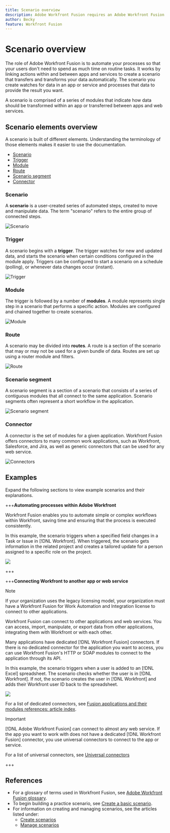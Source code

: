 ```yaml
---
title: Scenario overview
description: Adobe Workfront Fusion requires an Adobe Workfront Fusion license in addition to an Adobe Workfront license.
author: Becky
feature: Workfront Fusion
---
```

# Scenario overview

The role of Adobe Workfront Fusion is to automate your processes so that your users don't need to spend as much time on routine tasks. It works by linking actions within and between apps and services to create a scenario that transfers and transforms your data automatically. The scenario you create watches for data in an app or service and processes that data to provide the result you want.

A scenario is comprised of a series of modules that indicate how data should be transformed within an app or transferred between apps and web services. 

## Scenario elements overview

A scenario is built of different elements. Understanding the terminology of those elements makes it easier to use the documentation.

* [Scenario](#scenario)
* [Trigger](#trigger)
* [Module](#module)
* [Route](#route)
* [Scenario segment](#scenario-segment)
* [Connector](#connector)

### Scenario

A **scenario** is a user-created series of automated steps, created to move and manipulate data. The term "scenario" refers to the entire group of connected steps.

![Scenario](assets/entire-scenario-scenario.png)

### Trigger

A scenario begins with a **trigger**. The trigger watches for new and updated data, and starts the scenario when certain conditions configured in the module apply. Triggers can be configured to start a scenario on a schedule (polling), or whenever data changes occur (instant). 

![Trigger](assets/scenario-trigger.png)

### Module

The trigger is followed by a number of **modules**. A module represents single step in a scenario that performs a specific action. Modules are configured and chained together to create scenarios.

![Module](assets/scenario-module.png)

### Route

A scenario may be divided into **routes**. A route is a section of the scenario that may or may not be used for a given bundle of data. Routes are set up using a router module and filters.

![Route](assets/scenario-route.png)

### Scenario segment

A scenario segment is a section of a scenario that consists of a series of contiguous modules that all connect to the same application. Scenario segments often represent a short workflow in the application.

![Scenario segment](assets/scenario-segment.png)

### Connector

A connector is the set of modules for a given application. Workfront Fusion offers connectors to many common work applications, such as Workfront, Salesforce, and Jira, as well as generic connectors that can be used for any web service.

![Connectors](assets/scenario-connectors.png)

## Examples

Expand the following sections to view example scenarios and their explanations.

+++**Automating processes within Adobe Workfront**

Workfront Fusion enables you to automate simple or complex workflows within Workfront, saving time and ensuring that the process is executed consistently.

In this example, the scenario triggers when a specified field changes in a Task or Issue in [!DNL Workfront]. When triggered, the scenario gets information in the related project and creates a tailored update for a person assigned to a specific role on the project.

![](assets/fusion-template-example.png)

+++

+++**Connecting Workfront to another app or web service**

>[!NOTE]
>
>If your organization uses the legacy licensing model, your organization must have a Workfront Fusion for Work Automation and Integration license to connect to other applications.

Workfront Fusion can connect to other applications and web services. You can access, import, manipulate, or export data from other applications, integrating them with Workfront or with each other.

Many applications have dedicated [!DNL Workfront Fusion] connectors. If there is no dedicated connector for the application you want to access, you can use Workfront Fusion's HTTP or SOAP modules to connect to the application through its API.

In this example, the scenario triggers when a user is added to an [!DNL Excel] spreadsheet. The scenario checks whether the user is in [!DNL Workfront]. If not, the scenario creates the user in [!DNL Workfront] and adds their Workfront user ID back to the spreadsheet.

![](assets/fusion-integration-example.png)

For a list of dedicated connectors, see [Fusion applications and their modules references: article index](/help/workfront-fusion/references/apps-and-modules/apps-and-modules-toc.md).


>[!IMPORTANT]
>
>[!DNL Adobe Workfront Fusion] can connect to almost any web service. If the app you want to work with does not have a dedicated [!DNL Workfront Fusion] connector, you use universal connectors to connect to the app or service.
>
>For a list of universal connectors, see [Universal connectors](/help/workfront-fusion/references/apps-and-modules/apps-and-modules-toc.md#universal-connectors)

+++

## References

* For a glossary of terms used in Workfront Fusion, see [Adobe Workfront Fusion glossary](/help/workfront-fusion/get-started-with-fusion/understand-fusion/fusion-glossary.md).
* To begin building a practice scenario, see [Create a basic scenario](/help/workfront-fusion/build-practice-scenarios/create-basic-scenario.md).
* For information on creating and managing scenarios, see the articles listed under:
   * [Create scenarios](/help/workfront-fusion/create-scenarios/create-scenarios-toc.md)
   * [Manage scenarios](/help/workfront-fusion/manage-scenarios/manage-scenarios-toc.md)
   